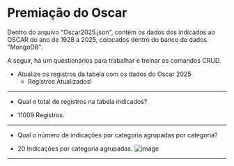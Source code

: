 # Premiação do Oscar
Dentro do arquivo "Oscar2025.json", contém os dados dos indicados ao OSCAR do ano de 1928 a 2025, colocados dentro do banco de dados "MongoDB".

A seguir, há um questionários para trabalhar e treinar os comandos CRUD.


* Atualize os registros da tabela com os dados do Oscar 2025
  - Registros Atualizados!
--------------------------------------------------------
 * Qual o total de registros na tabela indicados?
  - 11009 Registros.
--------------------------------------------------------
 * Qual o número de indicações por categoria agrupadas por categoria?
  - 20 Indicações por categoria agrupadas.
![image](https://github.com/user-attachments/assets/b493fc2a-2c0b-48a9-8588-aa059006b792)

--------------------------------------------------------

